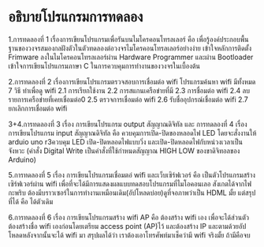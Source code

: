 # อธิบายโปรแกรมการทดลอง  
1.การทดลองที่ 1 เรื่องการเขียนโปรแกรมเพื่อรันบนไมโครคอนโทรลเลอร์ คือ เพื่อรู้องค์ประกอบพื้นฐานของวงจรสมองกลฝังตัวในตัวทดลองต่อวงจรไมโครคอนโทรลเลอร์อย่างง่าย เข้าใจหลักการติดตั้ง Frimware ลงในไมโครคอนโทรลเลอร์ผ่าน Hardware Programmer และผ่าน Bootloader เข้าใจการเขียนโปรแกรมภาษา C ในการควบคุมการทำงานของวงจรในเบื้องต้น

2.การทดลองที่ 2 เรื่องการเขียนโปรแกรมตรวจสอบการเชื่อมต่อ wifi โปรแกรมค้นหา wifi มีทั้งหมด 7 วิธี ทำเพื่อดู wifi 2.1 การเรียกใช้งาน 2.2 การสแกนเครือข่ายที่มี 2.3 การชื่อมต่อ wifi 2.4 ลบรายการเครือข่ายที่เคยเชื่อมต่อ0 2.5 ตรวจการเชื่อมต่อ wifi 2.6 รับชื่ออุปกรณ์เชื่อมต่อ wifi 2.7 ยกเลิกการเชื่อมต่อ wifi  

3+4.การทดลองที่ 3 เรื่อง การเขียนโปรแกรม output สัญญาณดิจิทัล และ การทดลองที่ 4 เรื่อง การเขียนโปรแกรม input สัญญาณดิจิทัล คือ ควบคุมการเปิด-ปิดของหลอดไฟ LED โดยจะสั่งงานให้ arduio uno r3ควบคุม LED เปิด-ปิดหลอดไฟแบบวิ่ง และเปิด-ปิดหลอดไฟกับหน่วงเวลาเป็นจังหวะ (คำสั่ง Digital Write เป็นคำสั่งที่ใช้กำหนดสัญญาณ HIGH LOW ของขาดิจิทอลของ Arduino)  

5.การทดลองที่ 5 เรื่อง การเขียนโปรแกรมเชื่อมตอ่ wifi และเว็บเซิร์ฟเวอร์ คือ เป็นตัวโปรแกรมสร้างเซิร์ฟเวอร์ผ่าน wifi เพื่อที่จะได้มีการแสดงผลแบบทดสอบโปรแกรมที่ไมโอคอนเลอ สังเกตได้จากไฟกะพริบ ต้องมีบราวเซอร์ในการทำงานเหมือนเดิม(อัปโหลดบ่อย)ดูที่จอภาพว่าเป็น HDML มั้ย แต่สรุปที่ได้ คือ ได้ตัวเดิม  

6.การทดลองที่ 6 เรื่อง การเขียนโปรแกรมสร้าง wifi AP คือ ต้องสร้าง wifi เอง เพื่อจะได้ส่วนตัว ต้องสร้างชื่อ wifi เองก่อนโดยเตรียม access point (AP)ไว้ และต้องสร้าง IP และตามด้วยอัปโหลดหลังจากนั้นจะได้ wifi มา สรุปผลได้ว่า เราต้องเอาโทรศัพท์มาเช็คว่ามี wifi จริงมั้ย ถ้ามีคือจบ
